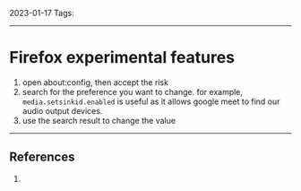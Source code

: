 2023-01-17
Tags:

---
# Firefox experimental features

1. open about:config, then accept the risk
2. search for the preference you want to change. for example, `media.setsinkid.enabled` is useful as it allows google meet to find our audio output devices.
3. use the search result to change the value

---
## References
1. 
